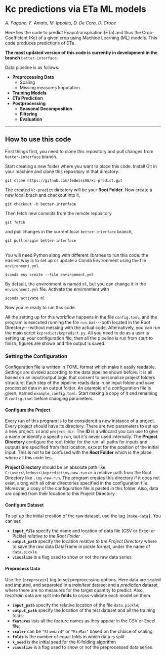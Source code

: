 # Kc predictions via ETa ML models
*A. Pagano, F. Amato, M. Ippolito, D. De Caro, D. Croce*

Here lies the code to predict Evapotranspiration (ETa) and thus the Crop-Coefficient (Kc) of a given crop using Machine Learning (ML) models. 
This code produces predictions of ETa .

**The most updated version of this code is currently in development in the branch** `better-interface`.

Data pipeline is as follows:
- **Preprocessing Data**
    - Scaling
    - Missing measures Imputation
- **Training Models**
- **ETa Prediction**
- **Postprocessing**
    - **Seasonal Decomposition**
    - **Filtering**
    - **Evaluation**

---
## How to use this code
First things first, you need to clone this repository and pull changes from `better-interface` branch.

Start creating a new folder where you want to place this code.
Install Git in your machine and clone this repository in that directory:
```git
git clone https://github.com/fedesss98/kc-predict.git
```
The created `kc-predict` directory will be your **Root Folder**.
Now create a new local brach and checkout into it, 
```git
git checkout -b better-interface
```
Then fetch new commits from the remote repository
```git
git fetch
```
and pull changes in the current local `better-interface` branch,
```git
git pull origin better-interface
```
\
You will need Python along with different libraries to run this code: the easiest way is to set up or update a Conda Environment using the file `environment.yml`.
```
$conda env create --file environment.yml
```
By default, the environment is named `ml`, but you can change it in the `environment.yml` file.
Activate the environment with
```
$conda activate ml
```
Now you're ready to run this code.

All the setting up for this workflow happens in the file `config.toml`, and the program is executed running the file `run.bat`---both located in the Root Directory---without messing with the actual code. 
Alternatively, you can run the main script `kcpredict/kcpredict.py`. 
All you need to do as a user is setting up your configuration file, then all the pipeline is run from start to finish, figures are shown and the output is saved.

### Setting the Configuration
Configuration file is written in TOML format which make it easily readable. 
Settings are divided according to the data pipeline shown before. 
It is all based on an input/output logic that consent to personalize project folders structure. 
Each step of the pipeline reads data in an input folder and save processed data in an output folder. 
An example of a configuration file is given, named `example_config.toml`. 
Start making a copy of it and renaming it `config.toml` before changing parameters. 

#### Configure the Project
Every run of this program is to be considered a new instance of a project. Every project should have its directory. 
There are two parameters to set up a new project: `id` and `project_dir`. 
The **ID** is a wildcard you can use to give a name or identify a specific run, but it's never used internally. 
The **Project Directory** configure the root folder for the run: all paths for inputs and outputs are specified from that location, except for the position of the initial input. 
This is not to be confused with the **Root Folder** which is the place where all this code lies.

**Project Directory** should be an absolute path like
`C:\users\fedesss\kcpredict\my-new-run` or a relative path from the Root Directory like `.\my-new-run`. 
The program creates this directory if it does not exist, along with all other directories specified in the configuration file. Moreover, a copy of the configuration file is pasted in this folder. Also, data are copied from their location to this Project Directory.

#### Configure Dataset
To set up the initial creation of the raw dataset, use the tag `[make-data]`. You can set:

- **`input_file`** specify the name and location of data file (CSV or Excel or Pickle) *relative to the Root Folder* .
- **`output_path`** specify the location *relative to the Project Directory* where to save the raw data DataFrame in pickle format, under the name of `data.pickle`.
- **`visualize`** is a flag used to show or not the raw data series.

#### Preprocess Data
Use the `[preprocess]` tag to set preprocessing options. Here data are scaled and imputed, and separated in a *train/test* dataset and a *prediction* dataset, where there are no measures for the target quantity to predict. Also, *test/train* data are split into **folds** to cross-validate each model on them.

- **`input_path`** specify the relative location of the file `data.pickle`;
- **`output_path`** specify the location of the test dataset and all the training folds;
- **`features`** lists all the feature names as they appear in the CSV or Excel file;
- **`scaler`** can be `"Standard"` or `"MinMax"` based on the choice of scaling;
- **`folds`** is the number of equal folds in which data is split
- **`k_seed`** is the initial seed for the K-folding algorithm
- **`visualize`** is a flag used to show or not the preprocessed data series.


